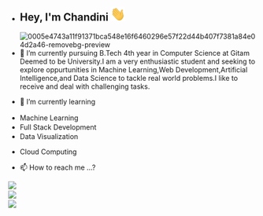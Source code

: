 - <h2> Hey, I'm Chandini <img src="https://raw.githubusercontent.com/ABSphreak/ABSphreak/master/gifs/Hi.gif" width="30px"></h2><img align="right" src="https://media.istockphoto.com/vectors/working-from-home-office-person-sitting-on-table-workplace-or-girl-vector-id1222740603?b=1&k=6&m=1222740603&s=170667a&w=0&h=Y2yyjzam1kaVQFhtyTygbmP_BAp_l2BDquW67hkcM9o=" alt="0005e4743a11f91371bca548e16f6460296e57f22d44b407f7381a84e04d2a46-removebg-preview" border="0">


- 👀 I’m currently pursuing B.Tech 4th year in Computer Science at Gitam Deemed to be University.I am a very enthusiastic student and seeking to explore oppurtunities in Machine Learning,Web Development,Artificial Intelligence,and Data Science to tackle real world problems.I like to receive and deal with challenging tasks.

- 🌱 I’m currently learning 
 * Machine Learning <img height=16 width=16 src="https://static.thenounproject.com/png/2010152-200.png"/> 
 * Full Stack Development <img height=16 width=16 src="https://image.flaticon.com/icons/png/512/919/919827.png"/> <img height=16 width=16 src="https://3.bp.blogspot.com/-oRSUw_TmO9o/XIb61m88fcI/AAAAAAAAIq0/vnxl2zzsXEQsnHI2fH4GjKu_ZT0urRo4wCK4BGAYYCw/s1600/icon%2Bcss%2B3.png"/><img height=16 width=16 src="https://cdn.iconscout.com/icon/free/png-256/javascript-2038874-1720087.png"/><img height=16 width=16 src="https://image.flaticon.com/icons/png/512/29/29540.png"/>
 * Data Visualization <img height=16 width=16 src="https://e7.pngegg.com/pngimages/307/182/png-clipart-data-visualization-computer-icons-big-data-data-analysis-others-text-cloud.png"/><img height=16 width=16 src="https://image.flaticon.com/icons/png/512/2306/2306109.png"/>
- Cloud Computing

- 📫 How to reach me ...?
<p align="left">
  <a target="_blank"href="https://www.linkedin.com/in/chandini-senapathi-244248187 "><img src="https://img.shields.io/badge/linkedin-%230077B5.svg?&style=for-the-badge&logo=linkedin&logoColor=white" /></a>&nbsp;&nbsp;&nbsp;&nbsp;<br/>
  <a target="_blank"href="https://www.instagram.com/chandini_senapathi/?r=nametag"><img src="https://img.shields.io/badge/-INSTAGRAM-cc0099?&style=for-the-badge&logo=instagram&logoColor=white" /></a>&nbsp;&nbsp;&nbsp;&nbsp;<br/>
 <a target="_blank"href="https://github.com/Chandini32"><img src="https://img.shields.io/badge/GitHub-black.svg?&style=for-the-badge&logo=github&logoColor=white" /></a>&nbsp;&nbsp;&nbsp;&nbsp;<br/>
 
      

<!---
Chandini32/Chandini32 is a ✨ special ✨ repository because its `README.md` (this file) appears on your GitHub profile.
You can click the Preview link to take a look at your changes.
--->
